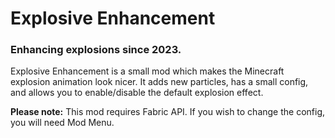 # Explosive Enhancement

### Enhancing explosions since 2023.

Explosive Enhancement is a small mod which makes the Minecraft explosion animation look nicer. It adds new particles, has a small config, and allows you to enable/disable the default explosion effect.

**Please note:** This mod requires Fabric API. If you wish to change the config, you will need Mod Menu.
